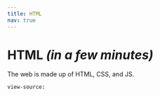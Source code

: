 ```yaml
---
title: HTML
nav: true
---
```


# HTML *(in a few minutes)*

The web is made up of HTML, CSS, and JS.

`view-source:`
